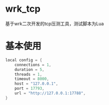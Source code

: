 # wrk_tcp
基于wrk二次开发的tcp压测工具，测试脚本为Lua

# 基本使用
```c
local config = {
    connections = 1,
    duration = 5,
    threads = 1,
    timeout = 8000,  
    host = "127.0.0.1",
    port = 17793,
    url = "http://127.0.0.1:17788",
}
```

